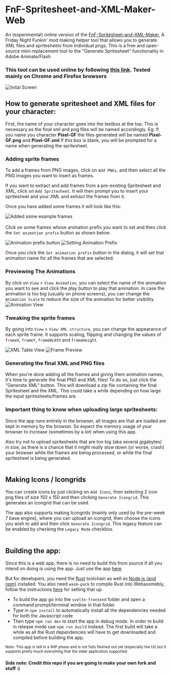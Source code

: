 # FnF-Spritesheet-and-XML-Maker-Web
An (experimental) online version of the [FnF-Spritesheet-and-XML-Maker](https://github.com/UncertainProd/FnF-Spritesheet-and-XML-Maker), A Friday Night Funkin' mod making helper tool that allows you to generate XML files and spritesheets from individual pngs. This is a free and open-source mini-replacement tool to the "Generate Spritesheet" functionality in Adobe Animate/Flash

### This tool can be used online by following [this link](https://uncertainprod.github.io/FNF-Spritesheet-XML-generator-Web). Tested mainly on Chrome and Firefox browsers

![Inital Screen](imgdocs/initScreen.png)

## How to generate spritesheet and XML files for your character:

First, the name of your character goes into the textbox at the top. This is necessary as the final xml and png files will be named accordingly.
Eg: If you name you character <b>Pixel-GF</b> the files generated will be named <b>Pixel-GF.png</b> and <b>Pixel-GF.xml</b>
If this box is blank, you will be prompted for a name when generating the spritesheet.

### Adding sprite frames
To add a frames from PNG images, click on `Add PNGs`, and then select all the PNG images you want to insert as frames. 

If you want to extract and add frames from a pre-existing Spritesheet and XML, click on `Add Spritesheet`. It will then prompt you to insert your spritesheet and your XML and extract the frames from it.

Once you have added some frames it will look like this:

![Added some example frames](imgdocs/addedFrames.png)
<br />
<br />
Click on some frames whose animation prefix you want to set and then click the `Set animation prefix` button as shown below:

![Animation prefix button](imgdocs/settingAnimPrefix.png)
![Setting Animation Prefix](imgdocs/addAnimPrefix.png)

Once you click the `Set animation prefix` button in the dialog, it will set that animation name for all the frames that are selected.

### Previewing The Animations
By click on `View` > `View Animation`, you can select the name of the animation you want to see and click the play button to play that animation. In case the animation is too big (usually on phone screens), you can change the `Animation Scale` to reduce the size of the animation for better visibility.
![Animation View](imgdocs/animationView.png)

### Tweaking the sprite frames
By going into `View` > `View XML structure`, you can change the appearance of each sprite frame. It supports scaling, flipping and changing the values of `frameX`, `frameY`, `frameWidth` and `frameHeight`.

![XML Table View](imgdocs/xmlViewTable.png)
![Frame Preview](imgdocs/xmlViewFrame.png)

### Generating the final XML and PNG files
When you're done adding all the frames and giving them animation names, it's time to generate the final PNG and XML files!
To do so, just click the "Generate XML" button. This will download a zip file containing the final Spritesheet and the XML. This could take a while depending on how large the input spritesheets/frames are.
<br />

### Important thing to know when uploading large spritesheets:
Since the app runs entirely in the browser, all images are that are loaded are kept in memory by the browser. So expect the memory usage of your browser to increase (sometimes by a _lot_) when using this app.

Also try not to upload spritesheets that are too big (aka several gigabytes) in size, as there is a chance that it might _really_ slow down (or worse, crash) your browser while the frames are being processed, or while the final spritesheet is being generated.
<br/><br/>


## Making Icons / Icongrids
You can create icons by just clicking on `Add Icons`, then selecting 2 icon png files of size 150 x 150 and then clicking `Generate Icongrid`. This generates an icongrid that can be used.

The app also supports making Icongrids (mainly only used by the pre-week 7 base engine), where you can upload an icongrid, then choose the icons you wish to add and then click `Generate Icongrid`. This legacy feature can be enabled by checking the `Legacy Mode` checkbox.
<br />
<br />

## Building the app:
Since this is a web app, there is no need to build this from source if all you intend on doing is using the app. Just use the app [here](https://uncertainprod.github.io/FNF-Spritesheet-XML-generator-Web)

But for developers, you need the [Rust](https://www.rust-lang.org/tools/install) toolchain as well as [Node.js (and npm)](https://nodejs.org/en/download) installed. You also need `wasm-pack` to compile Rust into Webassmebly, follow the instructions [here](https://rustwasm.github.io/docs/book/game-of-life/setup.html) for setting that up.

- To build the app go into the `svelte-frontend` folder and open a command prompt/terminal window in that folder
- Type in `npm install` to automatically install all the dependencies needed for both the Javascript code
- Then type `npm run dev` to start the app in debug mode. In order to build in release mode use `npm run build` instead. The first build will take a while as all the Rust dependencies will have to get downloaded and compiled before building the app.

<small>Note: This app is still in a WIP phase and is not fully fleshed out yet (especially the UI) but it supports pretty much everything that the older application supported</small>

#### Side note: Credit this repo if you are going to make your own fork and stuff :)